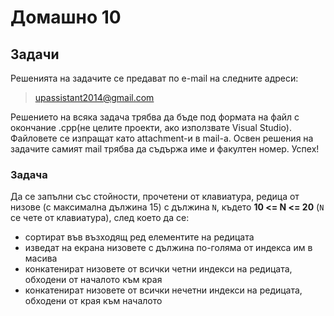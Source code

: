 ﻿Домашно 10
====================

## Задачи ##
Решенията на задачите се предават по e-mail на следните адреси:

>upassistant2014@gmail.com

Решението на всяка задача трябва да бъде под формата на файл с окончание .cpp(не целите проекти, ако използвате Visual Studio). Файловете се изпращат като attachment-и в mail-a. 
Освен решения на задачите самият mail трябва да съдържа име и факултен номер. Успех!

### Задача  ###

Да се запълни със стойности, прочетени от клавиатура, редица от низове (с максимална дължина 15) с дължина ```N```, където **10 <= N <= 20** (```N``` се чете от клавиатура), след което да се:

* сортират във възходящ ред елементите на редицата
* изведат на екрана низовете с дължина по-голяма от индекса им в масива
* конкатенират низовете от всички четни индекси на редицата, обходени от началото към края
* конкатенират низовете от всички нечетни индекси на редицата, обходени от края към началото